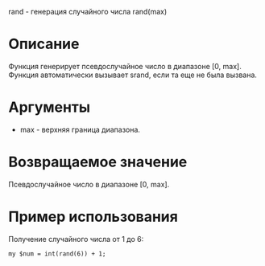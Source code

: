 rand - генерация случайного числа
    rand(max)

Описание
========

Функция генерирует псевдослучайное число в диапазоне [0, max]. Функция автоматически вызывает srand, если та еще не была вызвана.

Аргументы
=========

* max - верхняя граница диапазона.

Возвращаемое значение
=====================

Псевдослучайное число в диапазоне [0, max].

Пример использования
====================

Получение случайного числа от 1 до 6:

    my $num = int(rand(6)) + 1;
